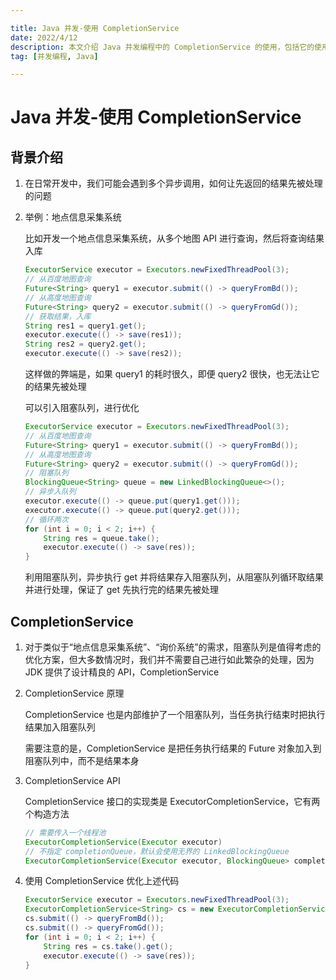 ```yaml
---

title: Java 并发-使用 CompletionService
date: 2022/4/12
description: 本文介绍 Java 并发编程中的 CompletionService 的使用，包括它的使用场景，如地点信息采集系统、询价系统等，以及 CompletionService 的 API 和使用示例
tag: [并发编程, Java]

---
```


# Java 并发-使用 CompletionService

## 背景介绍

1. 在日常开发中，我们可能会遇到多个异步调用，如何让先返回的结果先被处理的问题

2. 举例：地点信息采集系统

   比如开发一个地点信息采集系统，从多个地图 API 进行查询，然后将查询结果入库

   ```java
   ExecutorService executor = Executors.newFixedThreadPool(3);
   // 从百度地图查询
   Future<String> query1 = executor.submit(() -> queryFromBd());
   // 从高度地图查询
   Future<String> query2 = executor.submit(() -> queryFromGd());
   // 获取结果，入库
   String res1 = query1.get();
   executor.execute(() -> save(res1));
   String res2 = query2.get();
   executor.execute(() -> save(res2));
   ```

   这样做的弊端是，如果 query1 的耗时很久，即便 query2 很快，也无法让它的结果先被处理

   可以引入阻塞队列，进行优化

   ```java
   ExecutorService executor = Executors.newFixedThreadPool(3);
   // 从百度地图查询
   Future<String> query1 = executor.submit(() -> queryFromBd());
   // 从高度地图查询
   Future<String> query2 = executor.submit(() -> queryFromGd());
   // 阻塞队列
   BlockingQueue<String> queue = new LinkedBlockingQueue<>();
   // 异步入队列
   executor.execute(() -> queue.put(query1.get()));
   executor.execute(() -> queue.put(query2.get()));
   // 循环两次
   for (int i = 0; i < 2; i++) {
       String res = queue.take();
       executor.execute(() -> save(res));
   }
   ```

   利用阻塞队列，异步执行 get 并将结果存入阻塞队列，从阻塞队列循环取结果并进行处理，保证了 get 先执行完的结果先被处理

## CompletionService

1. 对于类似于“地点信息采集系统”、“询价系统”的需求，阻塞队列是值得考虑的优化方案，但大多数情况时，我们并不需要自己进行如此繁杂的处理，因为 JDK 提供了设计精良的 API，CompletionService

2. CompletionService 原理

   CompletionService 也是内部维护了一个阻塞队列，当任务执行结束时把执行结果加入阻塞队列

   需要注意的是，CompletionService 是把任务执行结果的 Future 对象加入到阻塞队列中，而不是结果本身

3. CompletionService API

   CompletionService 接口的实现类是 ExecutorCompletionService，它有两个构造方法

   ```java
   // 需要传入一个线程池
   ExecutorCompletionService(Executor executor)
   // 不指定 completionQueue，默认会使用无界的 LinkedBlockingQueue
   ExecutorCompletionService(Executor executor, BlockingQueue> completionQueue)
   ```

4. 使用 CompletionService 优化上述代码

   ```java
   ExecutorService executor = Executors.newFixedThreadPool(3);
   ExecutorCompletionService<String> cs = new ExecutorCompletionService<>(executor);
   cs.submit(() -> queryFromBd());
   cs.submit(() -> queryFromGd());
   for (int i = 0; i < 2; i++) {
       String res = cs.take().get();
       executor.execute(() -> save(res));
   }
   ```

   
